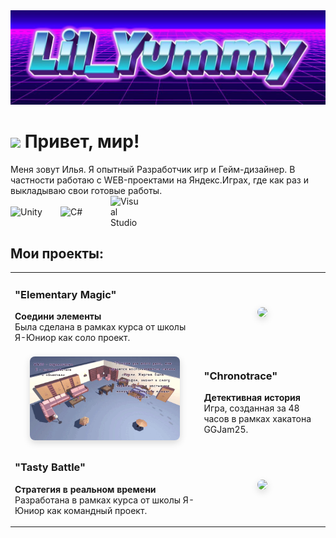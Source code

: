 <img src="https://github.com/lilYummy228/lilYummy228/raw/main/Assets/Title.jpg">
<h1><img src="https://emojis.slackmojis.com/emojis/images/1531849430/4246/blob-sunglasses.gif?1531849430" width="30"> Привет, мир!</h1>

<div> 
	Меня зовут Илья. Я опытный Разработчик игр и Гейм-дизайнер. В частности работаю с WEB-проектами на Яндекс.Играх, где как раз и выкладываю свои готовые работы.
</div>

<div style="display: flex; gap: 20px; align-items: center;">
  <img src="https://cdn.jsdelivr.net/gh/devicons/devicon/icons/unity/unity-original.svg" width="60" alt="Unity">
  <img src="https://cdn.jsdelivr.net/gh/devicons/devicon/icons/csharp/csharp-original.svg" width="60" alt="C#">
  <img src="https://cdn.jsdelivr.net/gh/devicons/devicon/icons/visualstudio/visualstudio-plain.svg" width="50" alt="Visual Studio">
</div>

<h2> Мои проекты: </h2>

<table style="border-collapse: collapse; border: none;">
  <tr>
    <td width="60%" valign="middle">
      <h3>"Elementary Magic"</h3>
      <p><strong>Соедини элементы</strong><br>
      Была сделана в рамках курса от школы Я-Юниор как соло проект.</p>
    </td>
    <td width="40%" valign="middle" align="center">
      <img src="https://github.com/lilYummy228/lilYummy228/raw/main/Assets/ElementaryMagic.gif" 
           width="135" 
           style="border-radius:8px;box-shadow:0 4px 12px rgba(0,0,0,0.15)">
    </td>
  </tr>
  
  <tr>
    <td width="60%" valign="middle" align="center">
    <img src="https://github.com/lilYummy228/lilYummy228/raw/main/Assets/Chronotrace.gif" 
           width="240" 
           style="border-radius:8px;box-shadow:0 4px 12px rgba(0,0,0,0.15)">      
    </td>
    <td width="40%" valign="middle">
      <h3>"Chronotrace"</h3>
      <p><strong>Детективная история</strong><br>
      Игра, созданная за 48 часов в рамках хакатона GGJam25.</p>
    </td>
  </tr>
  
  <tr>
    <td width="60%" valign="middle">
      <h3>"Tasty Battle"</h3>
      <p><strong>Стратегия в реальном времени</strong><br>
      Разработана в рамках курса от школы Я-Юниор как командный проект.</p>
    </td>
    <td width="40%" valign="middle" align="center">
      <img src="https://github.com/lilYummy228/lilYummy228/raw/main/Assets/TastyBattle.gif" 
           width="240" 
           style="border-radius:8px;box-shadow:0 4px 12px rgba(0,0,0,0.15)">
    </td>
  </tr>
</table>